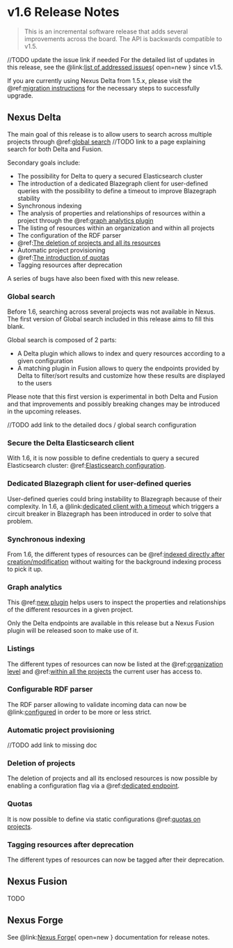 # v1.6 Release Notes

> This is an incremental software release that adds several improvements across the board. The API is backwards 
compatible to v1.5.

//TODO update the issue link if needed
For the detailed list of updates in this release, see the 
@link:[list of addressed issues](https://github.com/BlueBrain/nexus/issues?q=is%3Aissue+is%3Aclosed+created%3A2021-05-01..2021-10-12+){ open=new } 
since v1.5.

If you are currently using Nexus Delta from 1.5.x, please
visit the @ref:[migration instructions](v1.5-to-v1.6-migration.md) for the necessary steps to successfully upgrade.

## Nexus Delta

The main goal of this release is to allow users to search across multiple projects through @ref:[global search](../delta/api/search-api.md) //TODO link to a page explaining search for both Delta and Fusion.

Secondary goals include:

* The possibility for Delta to query a secured Elasticsearch cluster
* The introduction of a dedicated Blazegraph client for user-defined queries with the possibility to define a timeout to improve Blazegraph stability
* Synchronous indexing
* The analysis of properties and relationships of resources within a project through the @ref:[graph analytics plugin](../delta/api/graph-analytics-api.md)
* The listing of resources within an organization and within all projects
* The configuration of the RDF parser
* @ref:[The deletion of projects and all its resources](../delta/api/projects-api.md#delete)
* Automatic project provisioning
* @ref:[The introduction of quotas](../delta/api/quotas.md)
* Tagging resources after deprecation

A series of bugs have also been fixed with this new release.

### Global search

Before 1.6, searching across several projects was not available in Nexus. The first version of Global search included in this release
aims to fill this blank.

Global search is composed of 2 parts:

* A Delta plugin which allows to index and query resources according to a given configuration
* A matching plugin in Fusion allows to query the endpoints provided by Delta to filter/sort results and customize how these results are displayed to the users

Please note that this first version is experimental in both Delta and Fusion and that improvements and possibly breaking 
changes may be introduced in the upcoming releases. 

//TODO add link to the detailed docs / global search configuration

### Secure the Delta Elasticsearch client

With 1.6, it is now possible to define credentials to query a secured Elasticsearch cluster: @ref:[Elasticsearch configuration](../getting-started/running-nexus/configuration/index.md#elasticsearch-views-plugin-configuration).

### Dedicated Blazegraph client for user-defined queries

User-defined queries could bring instability to Blazegraph because of their complexity. In 1.6, a @link:[dedicated client with a timeout](https://github.com/BlueBrain/nexus/blob/master/delta/plugins/blazegraph/src/main/resources/blazegraph.conf#L34) which triggers a circuit breaker in Blazegraph has been introduced in order to solve that problem.

### Synchronous indexing

From 1.6, the different types of resources can be @ref:[indexed directly after creation/modification](../delta/api/resources-api.md#indexing) without waiting for the background indexing process to pick it up.

### Graph analytics

This @ref:[new plugin](../delta/api/graph-analytics-api.md) helps users to inspect the properties and relationships of the different resources in a given project.

Only the Delta endpoints are available in this release but a Nexus Fusion plugin will be released soon to make use of it.

### Listings

The different types of resources can now be listed at the @ref:[organization level](../delta/api/resources-api.md#within-an-organization) and @ref:[within all the projects](../delta/api/resources-api.md#within-all-projects) the current user has access to.

### Configurable RDF parser

The RDF parser allowing to validate incoming data can now be @link:[configured](https://github.com/BlueBrain/nexus/blob/master/delta/app/src/main/resources/app.conf#L83) in order to be more or less strict.

### Automatic project provisioning

//TODO add link to missing doc

### Deletion of projects

The deletion of projects and all its enclosed resources is now possible by enabling a configuration flag via a @ref:[dedicated endpoint](../delta/api/projects-api.md#delete).

### Quotas

It is now possible to define via static configurations @ref:[quotas on projects](../delta/api/quotas.md).

### Tagging resources after deprecation

The different types of resources can now be tagged after their deprecation.

## Nexus Fusion
TODO

## Nexus Forge

See @link:[Nexus Forge](https://nexus-forge.readthedocs.io/en/latest/index.html){ open=new } documentation for release notes.
